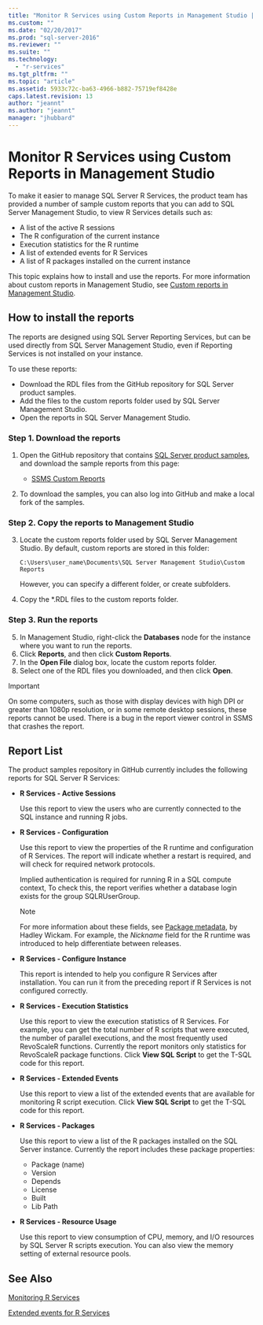 ```yaml
---
title: "Monitor R Services using Custom Reports in Management Studio | Microsoft Docs"
ms.custom: ""
ms.date: "02/20/2017"
ms.prod: "sql-server-2016"
ms.reviewer: ""
ms.suite: ""
ms.technology: 
  - "r-services"
ms.tgt_pltfrm: ""
ms.topic: "article"
ms.assetid: 5933c72c-ba63-4966-b882-75719ef8428e
caps.latest.revision: 13
author: "jeannt"
ms.author: "jeannt"
manager: "jhubbard"
---
```

# Monitor R Services using Custom Reports in Management Studio
To make it easier to manage SQL Server R Services, the product team has provided a number of sample custom reports that you can add to SQL Server Management Studio, to view R Services details such as:

- A list of the active R sessions
- The R configuration of the current instance
- Execution statistics for the R runtime
- A list of extended events for R Services
- A list of R packages installed on the current instance

This topic explains how to install and use the reports. For more information about custom reports in Management Studio, see [Custom reports in Management Studio](Custom%20Reports%20in%20Management%20Studio.xml).

## How to install the reports

The reports are designed using SQL Server Reporting Services, but can be used directly from SQL Server Management Studio, even if Reporting Services is not installed on your instance. 

To use these reports:

* Download the RDL files from the GitHub repository for SQL Server product samples.
* Add the files to the custom reports folder used by SQL Server Management Studio.
* Open the reports in SQL Server Management Studio.


### Step 1. Download the reports

1. Open the GitHub repository that contains [SQL Server product samples](https://github.com/Microsoft/sql-server-samples), and download the sample reports from this page: 

   + [SSMS Custom Reports](https://github.com/Microsoft/sql-server-samples/tree/master/samples/features/r-services/ssms-custom-reports)
      
2. To download the samples, you can also log into GitHub and make a local fork of the samples. 

### Step 2. Copy the reports to Management Studio

3. Locate the custom reports folder used by SQL Server Management Studio. By default, custom reports are stored in this folder:
    
   `C:\Users\user_name\Documents\SQL Server Management Studio\Custom Reports`

   However, you can specify a different folder, or create subfolders.

4. Copy the *.RDL files to the custom reports folder.


### Step 3. Run the reports

5. In Management Studio, right-click the **Databases** node for the instance where you want to run the reports.
6. Click **Reports**, and then click **Custom Reports**. 
7. In the **Open File** dialog box, locate the custom reports folder.
8. Select one of the RDL files you downloaded, and then click **Open**.

> [!IMPORTANT]
> On some computers, such as those with display devices with high DPI or greater than 1080p resolution, or in some remote desktop sessions, these reports cannot be used. There is a bug in the report viewer control in SSMS that crashes the report.  


## Report List

The product samples repository in GitHub currently includes the following reports for SQL Server R Services:

+ **R Services - Active Sessions**

  Use this report to view the users who are currently connected to the SQL instance and running R jobs. 
  
+ **R Services - Configuration**

  Use this report to view the properties of the R runtime and configuration of R Services. The report will indicate whether a restart is required, and will check for required network protocols. 
  
  Implied authentication is required for running R in a SQL compute context, To check this, the report verifies whether a database login exists for the group SQLRUserGroup.

  > [!NOTE]
  > For more information about these fields, see [Package metadata](http://r-pkgs.had.co.nz/description.html), by Hadley Wickam. For example, the *Nickname* field for the R runtime was introduced to help differentiate between releases. 

 + **R Services - Configure Instance** 

   This report is intended to help you configure R Services after installation. You can run it from the preceding report if R Services is not configured correctly.
 
+ **R Services - Execution Statistics**

  Use this report to view the execution statistics of R Services. For example, you can get the total number of R scripts that were executed, the number of parallel executions, and the most frequently used RevoScaleR functions.
  Currently the report monitors only statistics for RevoScaleR package functions.
  Click **View SQL Script** to get the T-SQL code for this report. 

+ **R Services - Extended Events**

  Use this report to view a list of the extended events that are available for monitoring R script execution. 
  Click **View SQL Script** to get the T-SQL code for this report.

+ **R Services - Packages**

  Use this report to view a list of the R packages installed on the SQL Server instance. Currently the report includes these package properties: 
  + Package (name)
  + Version 
  + Depends
  + License
  + Built
  + Lib Path

+ **R Services - Resource Usage**

  Use this report to view consumption of CPU, memory, and I/O resources by SQL Server R scripts execution. You can also view the memory setting of external resource pools. 


## See Also

[Monitoring R Services](../../advanced-analytics/r-services/monitoring-r-services.md)

[Extended events for R Services](../../advanced-analytics/r-services/extended-events-for-sql-server-r-services.md)

